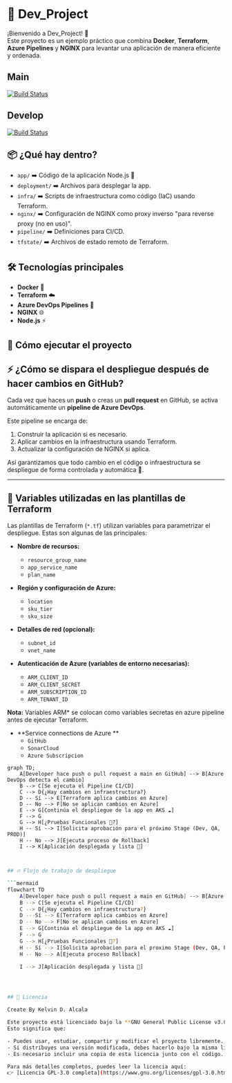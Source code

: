 # 🚀 Dev_Project

¡Bienvenido a Dev_Project! 👋  
Este proyecto es un ejemplo práctico que combina **Docker**, **Terraform**, **Azure Pipelines** y **NGINX** para levantar una aplicación de manera eficiente y ordenada.

## Main
[![Build Status](https://dev.azure.com/the-punisher01/gitops/_apis/build/status%2Fsilencfox.Dev_Project?branchName=main)](https://dev.azure.com/the-punisher01/gitops/_build/latest?definitionId=46&branchName=main)

## Develop
[![Build Status](https://dev.azure.com/the-punisher01/gitops/_apis/build/status%2Fsilencfox.Dev_Project?branchName=develop)](https://dev.azure.com/the-punisher01/gitops/_build/latest?definitionId=46&branchName=develop)


## 📦 ¿Qué hay dentro?

- `app/` ➡️ Código de la aplicación Node.js 🍃
- `deployment/` ➡️ Archivos para desplegar la app.
- `infra/` ➡️ Scripts de infraestructura como código (IaC) usando Terraform.
- `nginx/` ➡️ Configuración de NGINX como proxy inverso "para reverse proxy (no en uso)".
- `pipeline/` ➡️ Definiciones para CI/CD.
- `tfstate/` ➡️ Archivos de estado remoto de Terraform.

## 🛠️ Tecnologías principales

- **Docker** 🐳
- **Terraform** ☁️
- **Azure DevOps Pipelines** 🔵
- **NGINX** 🌐
- **Node.js** ⚡

## 🚀 Cómo ejecutar el proyecto


## ⚡ ¿Cómo se dispara el despliegue después de hacer cambios en GitHub?

Cada vez que haces un **push** o creas un **pull request** en GitHub, se activa automáticamente un **pipeline de Azure DevOps**.

Este pipeline se encarga de:

1. Construir la aplicación si es necesario.
2. Aplicar cambios en la infraestructura usando Terraform.
3. Actualizar la configuración de NGINX si aplica.

Así garantizamos que todo cambio en el código o infraestructura se despliegue de forma controlada y automática 🚀.

---

## 🔧 Variables utilizadas en las plantillas de Terraform

Las plantillas de Terraform (`*.tf`) utilizan variables para parametrizar el despliegue. Estas son algunas de las principales:

- **Nombre de recursos:**
  - `resource_group_name`
  - `app_service_name`
  - `plan_name`

- **Región y configuración de Azure:**
  - `location`
  - `sku_tier`
  - `sku_size`

- **Detalles de red (opcional):**
  - `subnet_id`
  - `vnet_name`

- **Autenticación de Azure (variables de entorno necesarias):**
  - `ARM_CLIENT_ID`
  - `ARM_CLIENT_SECRET`
  - `ARM_SUBSCRIPTION_ID`
  - `ARM_TENANT_ID`

**Nota:** Variables ARM* se colocan como variables secretas en azure pipeline antes de ejecutar Terraform.

- **Service connections de Azure **
  - `GitHub`
  - `SonarCloud`
  - `Azure Subscripcion`

```mermaid
graph TD;
    A[Developer hace push o pull request a main en GitHub] --> B[Azure DevOps detecta el cambio]
    B --> C[Se ejecuta el Pipeline CI/CD]
    C --> D{¿Hay cambios en infraestructura?}
    D -- Sí --> E[Terraform aplica cambios en Azure]
    D -- No --> F[No se aplican cambios en Azure]
    E --> G[Continúa el despliegue de la app en AKS ☁️]
    F --> G
    G --> H[¿Pruebas Funcionales 🚀?]
    H -- Sí --> I[Solicita aprobación para el próximo Stage (Dev, QA, PROD)]
    H -- No --> J[Ejecuta proceso de Rollback]
    I --> K[Aplicación desplegada y lista 🚀]

```


```bash


## 🔥 Flujo de trabajo de despliegue

```mermaid
flowchart TD
    A[Developer hace push o pull request a main en GitHub] --> B[Azure DevOps detecta el cambio]
    B --> C[Se ejecuta el Pipeline CI/CD]
    C --> D{¿Hay cambios en infraestructura?}
    D -- Sí --> E[Terraform aplica cambios en Azure]
    D -- No --> F[No se aplican cambios en Azure]
    E --> G[Continúa el despliegue de la app en AKS ☁️]
    F --> G
    G --> H[¿Pruebas Funcionales 🚀?]
    H -- Sí --> I[Solicita aprobacion para el proximo Stage (Dev, QA, PROD)]
    H -- No --> A[Ejecuta proceso Rollback]

    I --> J[Aplicación desplegada y lista 🚀]




## 📃 Licencia

Create By Kelvin D. Alcala 

Este proyecto está licenciado bajo la **GNU General Public License v3.0 (GPL-3.0)**.  
Esto significa que:

- Puedes usar, estudiar, compartir y modificar el proyecto libremente.
- Si distribuyes una versión modificada, debes hacerlo bajo la misma licencia GPL-3.0.
- Es necesario incluir una copia de esta licencia junto con el código.

Para más detalles completos, puedes leer la licencia aquí:  
👉 [Licencia GPL-3.0 completa](https://www.gnu.org/licenses/gpl-3.0.html)
